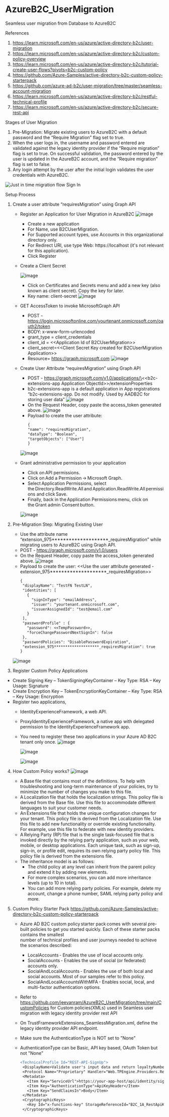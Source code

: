 # AzureB2C_UserMigration
Seamless user migration from Database to AzureB2C

References
1. https://learn.microsoft.com/en-us/azure/active-directory-b2c/user-migration
2. https://learn.microsoft.com/en-us/azure/active-directory-b2c/custom-policy-overview
3. https://learn.microsoft.com/en-us/azure/active-directory-b2c/tutorial-create-user-flows?pivots=b2c-custom-policy
4. https://github.com/Azure-Samples/active-directory-b2c-custom-policy-starterpack
5. https://github.com/azure-ad-b2c/user-migration/tree/master/seamless-account-migration
6. https://learn.microsoft.com/en-us/azure/active-directory-b2c/restful-technical-profile
7. https://learn.microsoft.com/en-us/azure/active-directory-b2c/secure-rest-api

 
Stages of User Migration
1)	Pre-Migration: Migrate existing users to AzureB2C with a default password and the “Require Migration” flag set to true.
2)	When the user logs in, the username and password entered are validated against the legacy identity provider if the “Require migration” flag is set to true. On successful validation, the password entered by the user is updated in the AzureB2C account, and the “Require migration” flag is set to false.
3)	Any login attempt by the user after the initial login validates the user credentials with AzureB2C.

![Just in time migration flow Sign In](Media/signin.png)

Setup Process 

1) Create a user attribute “requiresMigration” using Graph API 
   - Register an Application for User Migration in AzureB2C
     ![image](https://user-images.githubusercontent.com/5312171/226082334-79caff0f-569d-40c4-b348-a1e5e0de6280.png)
     - Create a new application 
     - For Name, use B2CUserMigration. 
     - For Supported account types, use Accounts in this organizational directory only. 
     - For Redirect URI, use type Web: https://localhost (it's not relevant for this application). 
     - Click Register 
   - Create a Client Secret
     
     ![image](https://user-images.githubusercontent.com/5312171/226082459-817a36cf-d416-473a-97e6-83d7b70dc8eb.png)
     - Click on Certificates and Secrets menu and add a new key (also known as client secret). Copy the key for later. 
     - Key name: client-secret 
       ![image](https://user-images.githubusercontent.com/5312171/226082600-ddff604a-8f37-4b32-b342-32dc3cef1286.png)

   - GET AccessToken to invoke MicrosoftGraph API 
     - POST - https://login.microsoftonline.com/yourtenant.onmicrosoft.com/oauth2/token 
     - BODY: x-www-form-urlencoded 
     - grant_type = client_credentials 
     - client_id = \<\<Application Id of B2CUserMigration\>\> 
     - client_secret=\<\<Client Secret Key created for B2CUserMigration Application\>\> 
     - Resource= https://graph.microsoft.com 
       ![image](https://user-images.githubusercontent.com/5312171/226083295-22780193-e602-4c73-b878-1b5b5470780c.png)
  
   - Create User Attribute “requiresMigration” using Graph API 
     - POST - https://graph.microsoft.com/v1.0/applications/\<\<b2c-extensions-app Application ObjectId\>\>/extensionProperties 
     - b2c-extensions-app is a default application in App registrations “b2c-extensions-app. Do not modify. Used by AADB2C for storing user data” 
       ![image](https://user-images.githubusercontent.com/5312171/226083454-332e56bd-e36d-44f9-8342-7fc460536c56.png)
     - On the Request Header, copy paste the access_token generated above. 
       ![image](https://user-images.githubusercontent.com/5312171/226083535-c1b78fbd-1f1c-47ce-9fa7-bbad069b09fb.png)
     - Payload to create the user attribute: <br/>
       ```diff
       {  
       "name": "requiresMigration",  
       "dataType": "Boolean",  
       "targetObjects": ["User"]
       }
      ![image](https://user-images.githubusercontent.com/5312171/226084216-72934577-7bae-4540-909e-669eaf035da3.png)

    - Grant administrative permission to your application 
      - Click on API permissions. 
      - Click on Add a Permission -> Microsoft Graph. 
      - Select Application Permissions, select the Directory.ReadWrite.All and Application.ReadWrite.All permissions and click Save. 
      - Finally, back in the Application Permissions menu, click on the Grant admin Consent button. 
        
      ![image](https://user-images.githubusercontent.com/5312171/226084316-0f7d207c-9597-4767-bdac-12ef166c1d34.png)

 2) Pre-Migration Step: Migrating Existing User 
    - Use the attribute name “extension_975********************_requiresMigration” 	while migrating users to AzureB2C using Graph API. 
    - POST - https://graph.microsoft.com/v1.0/users 
    - On the Request Header, copy paste the access_token generated above. 
      ![image](https://user-images.githubusercontent.com/5312171/226113225-3b8e1c65-ef1d-4638-8a20-cf884937eb8e.png)
    - Payload to create the user: 
      <<Use the user attribute generated - extension_975********************_requiresMigration>>
      ```diff
      { 
       "displayName": "TestFN TestLN", 
       "identities": [ 
         { 
           "signInType": "emailAddress", 
           "issuer": "yourtenant.onmicrosoft.com", 
           "issuerAssignedId": "test@email.com" 
         } 
       ], 
       "passwordProfile" : { 
         "password": <<TempPassword>>, 
         "forceChangePasswordNextSignIn": false 
       }, 
       "passwordPolicies": "DisablePasswordExpiration", 
       "extension_975********************_requiresMigration": true 
      }
     ![image](https://user-images.githubusercontent.com/5312171/226114312-deaa24c0-58af-4d52-941d-c8d0bf0737c7.png)

 3) Register Custom Policy Applications 
  - Create Signing Key – TokenSigningKeyContainer – Key Type: RSA – Key Usage: Signature 
  - Create Encryption Key – TokenEncryptionKeyContainer – Key Type: RSA – Key Usage: Encryption 
  - Register two applications,  
    - IdentityExperienceFramework, a web API. 
    - ProxyIdentityExperienceFramework, a native app with delegated permission to the IdentityExperienceFramework app. 
    - You need to register these two applications in your Azure AD B2C tenant only once. 
      ![image](https://user-images.githubusercontent.com/5312171/226114949-4194d9b5-c483-4ab6-b7ef-16ec2b37e313.png)
      
      ![image](https://user-images.githubusercontent.com/5312171/226115102-2e855e10-c758-4de0-b17c-a172be1ca03e.png)

      ![image](https://user-images.githubusercontent.com/5312171/226115003-c8b02d93-6138-4e25-bd42-41bb559035e0.png)

 4) How Custom Policy works?
    ![image](https://user-images.githubusercontent.com/5312171/226186086-fd96d5b1-dabc-484f-b8bc-8659f9f59c0e.png)
    
    - A Base file that contains most of the definitions. To help with troubleshooting and long-term maintenance of your policies, try to minimize the number of changes       you make to this file. 
    - A Localization file that holds the localization strings. This policy file is derived from the Base file. Use this file to accommodate different languages to suit       your customer needs. 
    - An Extensions file that holds the unique configuration changes for your tenant. This policy file is derived from the Localization file. Use this file to add new       functionality or override existing functionality. For example, use this file to federate with new identity providers. 
    - A Relying Party (RP) file that is the single task-focused file that is invoked directly by the relying party application, such as your web, mobile, or desktop         applications. Each unique task, such as sign-up, sign-in, or profile edit, requires its own relying party policy file. This policy file is derived from the             extensions file. 
    - The inheritance model is as follows: 
      - The child policy at any level can inherit from the parent policy and extend it by adding new elements. 
      - For more complex scenarios, you can add more inheritance levels (up to 10 in total). 
      - You can add more relying party policies. For example, delete my account, change a phone number, SAML relying party policy and more.
      
 5) Custom Policy Starter Pack 
    https://github.com/Azure-Samples/active-directory-b2c-custom-policy-starterpack 
    - Azure AD B2C custom policy starter pack comes with several pre-built policies to get you started quickly. Each of these starter packs contains the smallest       
      number of technical profiles and user journeys needed to achieve the scenarios described: 
      - LocalAccounts - Enables the use of local accounts only. 
      - SocialAccounts - Enables the use of social (or federated) accounts only. 
      - SocialAndLocalAccounts - Enables the use of both local and social accounts. Most of our samples refer to this policy. 
      - SocialAndLocalAccountsWithMFA - Enables social, local, and multi-factor authentication options. 

    - Refer to https://github.com/jeevanram/AzureB2C_UserMigration/tree/main/CustomPolicies for Custom policies(XMLs) used in Seamless user migration with legacy
      identity provider rest API 
    - On TrustFrameworkExtensions_SeamlessMigration.xml, define the legacy identity provider API endpoint.
    - Make sure the AuthenticationType is NOT set to "None"
    - AuthenticationType can be Basic, API key based, OAuth Token but not "None"
      ```diff
      <TechnicalProfile Id="REST-API-SignUp">
       <DisplayName>Validate user's input data and return loyaltyNumber claim</DisplayName>
       <Protocol Name="Proprietary" Handler="Web.TPEngine.Providers.RestfulProvider, Web.TPEngine, Version=1.0.0.0, Culture=neutral, PublicKeyToken=null" />
       <Metadata>
         <Item Key="ServiceUrl">https://your-app-host/api/identity/signup</Item>
         <Item Key="AuthenticationType">ApiKeyHeader</Item>
         <Item Key="SendClaimsIn">Body</Item>
       </Metadata>
       <CryptographicKeys>
         <Key Id="x-functions-key" StorageReferenceId="B2C_1A_RestApiKey" />
       </CryptographicKeys>
     </TechnicalProfile>
